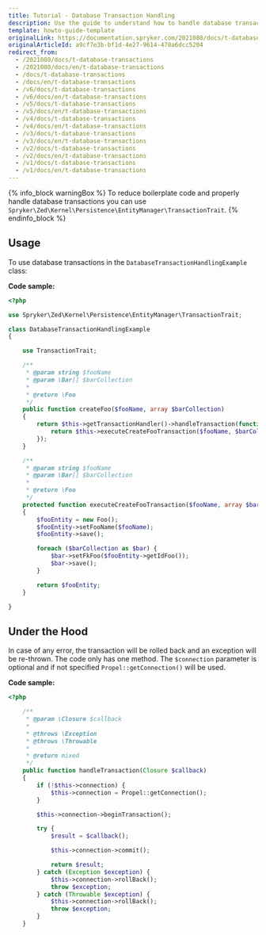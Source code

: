 ```yaml
---
title: Tutorial - Database Transaction Handling
description: Use the guide to understand how to handle database transactions.
template: howto-guide-template
originalLink: https://documentation.spryker.com/2021080/docs/t-database-transactions
originalArticleId: a9cf7e3b-bf1d-4e27-9614-478a6dcc5204
redirect_from:
  - /2021080/docs/t-database-transactions
  - /2021080/docs/en/t-database-transactions
  - /docs/t-database-transactions
  - /docs/en/t-database-transactions
  - /v6/docs/t-database-transactions
  - /v6/docs/en/t-database-transactions
  - /v5/docs/t-database-transactions
  - /v5/docs/en/t-database-transactions
  - /v4/docs/t-database-transactions
  - /v4/docs/en/t-database-transactions
  - /v3/docs/t-database-transactions
  - /v3/docs/en/t-database-transactions
  - /v2/docs/t-database-transactions
  - /v2/docs/en/t-database-transactions
  - /v1/docs/t-database-transactions
  - /v1/docs/en/t-database-transactions
---
```


<!--Used to be: http://spryker.github.io/tutorials/zed/database-transaction-handling/-->

{% info_block warningBox %}
To reduce boilerplate code and properly handle database transactions you can use `Spryker\Zed\Kernel\Persistence\EntityManager\TransactionTrait`.
{% endinfo_block %}

## Usage

To use database transactions in the `DatabaseTransactionHandlingExample` class:

**Code sample:**

```php
<?php

use Spryker\Zed\Kernel\Persistence\EntityManager\TransactionTrait;

class DatabaseTransactionHandlingExample
{

    use TransactionTrait;

    /**
     * @param string $fooName
     * @param \Bar[] $barCollection
     *
     * @return \Foo
     */
    public function createFoo($fooName, array $barCollection)
    {
        return $this->getTransactionHandler()->handleTransaction(function () use ($fooName, $barCollection) {
            return $this->executeCreateFooTransaction($fooName, $barCollection);
        });
    }

    /**
     * @param string $fooName
     * @param \Bar[] $barCollection
     *
     * @return \Foo
     */
    protected function executeCreateFooTransaction($fooName, array $barCollection)
    {
        $fooEntity = new Foo();
        $fooEntity->setFooName($fooName);
        $fooEntity->save();

        foreach ($barCollection as $bar) {
            $bar->setFkFoo($fooEntity->getIdFoo());
            $bar->save();
        }

        return $fooEntity;
    }

}
```

## Under the Hood

In case of any error, the transaction will be rolled back and an exception will be re-thrown. The code only has one method. The `$connection` parameter is optional and if not specified `Propel::getConnection()` will be used.

**Code sample:**

```php
<?php

    /**
     * @param \Closure $callback
     *
     * @throws \Exception
     * @throws \Throwable
     *
     * @return mixed
     */
    public function handleTransaction(Closure $callback)
    {
        if (!$this->connection) {
            $this->connection = Propel::getConnection();
        }

        $this->connection->beginTransaction();

        try {
            $result = $callback();

            $this->connection->commit();

            return $result;
        } catch (Exception $exception) {
            $this->connection->rollBack();
            throw $exception;
        } catch (Throwable $exception) {
            $this->connection->rollBack();
            throw $exception;
        }
    }
```

